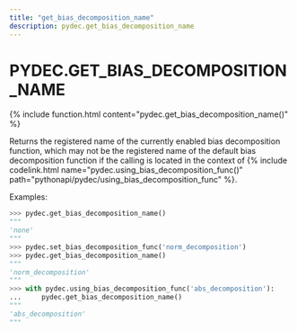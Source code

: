 ```yaml
---
title: "get_bias_decomposition_name"
description: pydec.get_bias_decomposition_name
---
```

# PYDEC.GET_BIAS_DECOMPOSITION_NAME

{% include function.html content="pydec.get_bias_decomposition_name()" %}

Returns the registered name of the currently enabled bias decomposition function, which may not be the registered name of the default bias decomposition function if the calling is located in the context of {% include codelink.html name="pydec.using_bias_decomposition_func()" path="pythonapi/pydec/using_bias_decomposition_func" %}.

Examples:
```python
>>> pydec.get_bias_decomposition_name()
"""
'none'
"""
>>> pydec.set_bias_decomposition_func('norm_decomposition')
>>> pydec.get_bias_decomposition_name()
"""
'norm_decomposition'
"""
>>> with pydec.using_bias_decomposition_func('abs_decomposition'):
...     pydec.get_bias_decomposition_name()
"""
'abs_decomposition'
"""
```
